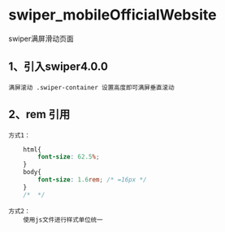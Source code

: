 # swiper_mobileOfficialWebsite
swiper满屏滑动页面

## 1、引入swiper4.0.0
    满屏滚动 .swiper-container 设置高度即可满屏垂直滚动

## 2、rem 引用
    方式1： 
```css
    html{
        font-size: 62.5%;
    }
    body{
        font-size: 1.6rem; /* =16px */
    }
    /*  */
```
    方式2：
        使用js文件进行样式单位统一
